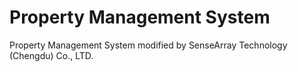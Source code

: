 # Property Management System
Property Management System modified by SenseArray Technology (Chengdu) Co., LTD.

